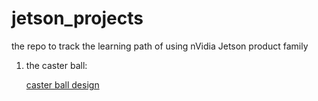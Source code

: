 # jetson_projects
the repo to track the learning path of using nVidia Jetson product family

1. the caster ball:

   [caster ball design](./3D_Design/jetbot_caster_ball.png)

